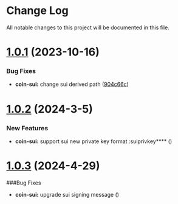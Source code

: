 # Change Log

All notable changes to this project will be documented in this file.

# [1.0.1](https://github.com/okx/js-wallet-sdk) (2023-10-16)

### Bug Fixes

- **coin-sui:** change sui derived
  path ([904c66c](https://github.com/okx/js-wallet-sdk/pull/4/commits/904c66caaad9c679f0d7263957109f6743265a00))

# [1.0.2](https://github.com/okx/js-wallet-sdk) (2024-3-5)

### New Features

- **coin-sui:** support sui new private key format :suiprivkey**** ([](https://github.com/okx/js-wallet-sdk))


# [1.0.3](https://github.com/okx/js-wallet-sdk) (2024-4-29)

###Bug Fixes

- **coin-sui:** upgrade sui signing message ([](https://github.com/okx/js-wallet-sdk))
